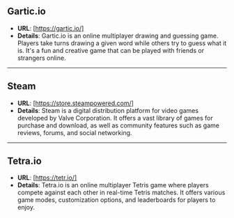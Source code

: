 ## **Gartic.io**
  - **URL**: [https://gartic.io/]
  - **Details**: Gartic.io is an online multiplayer drawing and guessing game. Players take turns drawing a given word while others try to guess what it is. It's a fun and creative game that can be played with friends or strangers online.

---

## **Steam**
  - **URL**: [https://store.steampowered.com/]
  - **Details**: Steam is a digital distribution platform for video games developed by Valve Corporation. It offers a vast library of games for purchase and download, as well as community features such as game reviews, forums, and social networking.

---

## **Tetra.io**
  - **URL**: [https://tetr.io/]
  - **Details**: Tetra.io is an online multiplayer Tetris game where players compete against each other in real-time Tetris matches. It offers various game modes, customization options, and leaderboards for players to enjoy.

